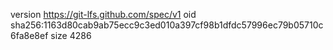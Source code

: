 version https://git-lfs.github.com/spec/v1
oid sha256:1163d80cab9ab75ecc9c3ed010a397cf98b1dfdc57996ec79b05710c6fa8e8ef
size 4286

